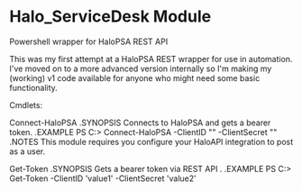 # Halo_ServiceDesk Module
Powershell wrapper for HaloPSA REST API

This was my first attempt at a HaloPSA REST wrapper for use in automation. I've moved on to a more advanced version internally so I'm making my (working) v1 code available for anyone who might need some basic functionality.

Cmdlets:

Connect-HaloPSA
.SYNOPSIS
	Connects to HaloPSA and gets a bearer token.
.EXAMPLE
	PS C:\> Connect-HaloPSA -ClientID "<your client ID>" -ClientSecret "<your client secret>"	
.NOTES
	This module requires you configure your HaloAPI integration to post as a user.

Get-Token
.SYNOPSIS
	Gets a bearer token via REST API .
.EXAMPLE
	PS C:\> Get-Token -ClientID 'value1' -ClientSecret 'value2'
